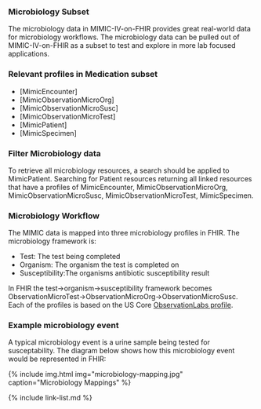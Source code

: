 ### Microbiology Subset
The microbiology data in MIMIC-IV-on-FHIR provides great real-world data for microbiology workflows. The microbiology data can be pulled out of MIMIC-IV-on-FHIR as a subset to test and explore in more lab focused applications.

### Relevant profiles in Medication subset
- [MimicEncounter]
- [MimicObservationMicroOrg]
- [MimicObservationMicroSusc]
- [MimicObservationMicroTest]
- [MimicPatient]
- [MimicSpecimen]

### Filter Microbiology data
To retrieve all microbiology resources, a search should be applied to MimicPatient. Searching for Patient resources returning all linked resources that have a profiles of MimicEncounter, MimicObservationMicroOrg, MimicObservationMicroSusc, MimicObservationMicroTest, MimicSpecimen.

### Microbiology Workflow
The MIMIC data is mapped into three microbiology profiles in FHIR. The microbiology framework is:
- Test: The test being completed
- Organism: The organism the test is completed on
- Susceptibility:The organisms antibiotic susceptibility result 

In FHIR the test->organism->susceptibility framework becomes ObservationMicroTest->ObservationMicroOrg->ObservationMicroSusc. Each of the profiles is based on the US Core [ObservationLabs profile](https://www.hl7.org/fhir/us/core/StructureDefinition-us-core-observation-lab.html).


### Example microbiology event
A typical microbiology event is a urine sample being tested for susceptability. The diagram below shows how this microbiology event would be represented in FHIR:

{% include img.html img="microbiology-mapping.jpg" caption="Microbiology Mappings" %}

{% include link-list.md %}
